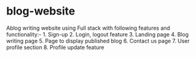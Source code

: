 # blog-website
Ablog writing website using Full stack with following features and functionality:- 1. Sign-up 2. Login, logout feature 3. Landing page 4. Blog writing page 5. Page to display published blog 6. Contact us page    7.  User profile section 8. Profile update feature
